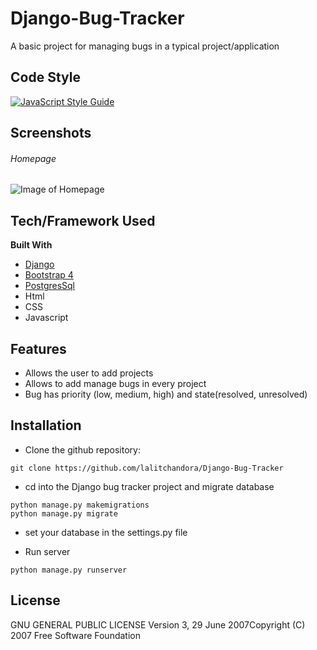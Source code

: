 # Django-Bug-Tracker

A basic project for managing bugs in a typical project/application

## Code Style

[![JavaScript Style Guide](https://img.shields.io/badge/code_style-standard-brightgreen.svg)](https://standardjs.com)

## Screenshots

###### Homepage
![Image of Homepage](https://github.com/lalitchandora/Django-Bug-Tracker/blob/master/screenshots/homepage.png)

## Tech/Framework Used

**Built With**

- [Django](https://www.djangoproject.com/)
- [Bootstrap 4](https://getbootstrap.com/)
- [PostgresSql](https://www.postgresql.org/)
- Html
- CSS
- Javascript

## Features

- Allows the user to add projects 
- Allows to add manage bugs in every project
- Bug has priority (low, medium, high) and state(resolved, unresolved)

## Installation

- Clone the github repository:

```
git clone https://github.com/lalitchandora/Django-Bug-Tracker
```

- cd into the Django bug tracker project and migrate database

```
python manage.py makemigrations
python manage.py migrate
```

- set your database in the settings.py file

- Run server

```
python manage.py runserver
```

## License

GNU GENERAL PUBLIC LICENSE Version 3, 29 June 2007Copyright (C) 2007 Free Software Foundation
